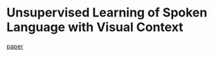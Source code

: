 # Unsupervised Learning of Spoken Language with Visual Context

[paper](https://papers.nips.cc/paper/6186-unsupervised-learning-of-spoken-language-with-visual-context.pdf)
